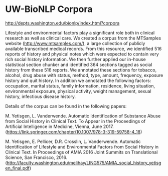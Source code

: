 # UW-BioNLP Corpora

http://depts.washington.edu/bionlp/index.html?corpora

Lifestyle and environmental factors play a significant role both in clinical research as well as clinical care. We created a corpus from the MTSamples website (http://www.mtsamples.com/), a large collection of publicly available transcribed medical records. From this resource, we identified 516 reports of history and physical notes which were expected to contain very rich social history information. We then further applied our in-house statistical section chunker and identified 364 sections tagged as social history from these 516 reports. We annotated these sections for tobacco, alcohol, drug abuse with status, method, type, amount, frequency, exposure history and quit history. In addition we annotated the following factors: occupation, marital status, family information, residence, living situation, environmental exposure, physical activity, weight management, sexual history, infectious disease history.

Details of the corpus can be found in the following papers:

M. Yetisgen, L. Vanderwende. Automatic Identification of Substance Abuse from Social History in Clinical Text. To Appear in the Proceedings of Artificial Intelligence in Medicine, Vienna, June 2017. (https://link.springer.com/chapter/10.1007/978-3-319-59758-4_18)

M. Yetisgen, E. Pellicer, D.R. Crosslin, L. Vanderwende. Automatic Identification of Lifestyle and Environmental Factors from Social History in Clinical Text. In Proceedings of AMIA 2016 Joint Summits on Translational Science, San Francisco, 2016. (http://faculty.washington.edu/melihay/LING575/AMIA_social_history_yetisgen_final.pdf)